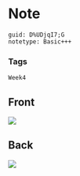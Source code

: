 # Note
```
guid: D%UDjqI7;G
notetype: Basic+++
```

### Tags
```
Week4
```

## Front
<img src="paste-25e0621b59eb53fddf10acdcc394b09aad4c1261.jpg">

## Back
<img src="paste-f3423360d1da66050db891d2028b62d8a060a54a.jpg">
